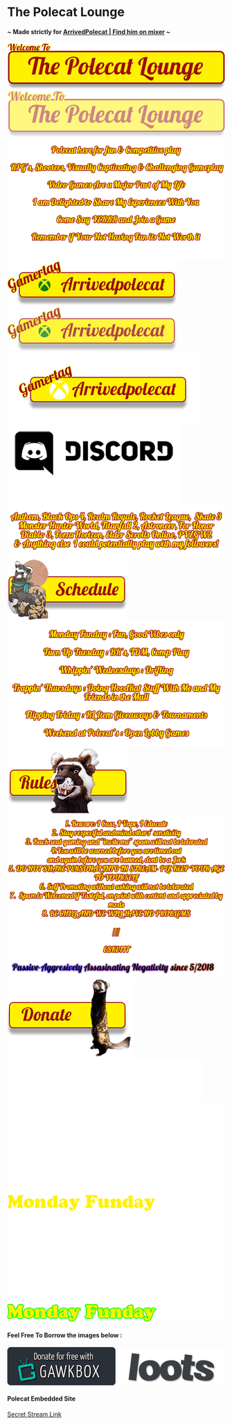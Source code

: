# The Polecat Lounge

#### ~ Made strictly for [ArrivedPolecat | Find him on mixer](https://mixer.com/ArrivedPolecat) ~

<img src="welcome.png">
<img src="welcome-overlay50.png">
<img src="intro0.png">
<img src="gamertag.png">
<img src="gamertag75.png">
<img src="gamertag_a.png">
<img src="discordmessage.png">
<img src="playedgamesv1.png">
<img src="schedule_button_left.png">
<img src="schedulelist.png">
<img src="rules_center.png">
<img src="ruleslist.png">
<img src="paa-time.png">
<img src="donate.png">
<img src="lootingsince.png">
<img src="monday-funday-stroke.gif">
<img src="mondayfunday.gif">

#### Feel Free To Borrow the images below :
<img src="GawkBox.png">
<img src="loots.png">

#### Polecat Embedded Site

[Secret Stream Link](https://jeremysmai.github.io/thepolecatlounge/thelounge.html)
